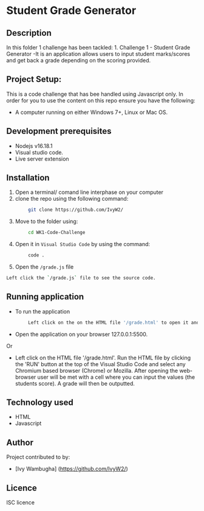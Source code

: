 # Student Grade Generator

## Description
In this folder 1 challenge has been tackled:
            1. Challenge 1 - Student Grade Generator
-It is an application allows users to input student marks/scores and get back a grade depending on the scoring provided.

## Project Setup:
This is a code challenge that has bee handled using Javascript only.
In order for you to use the content on this repo ensure you have the following:
- A computer running on either Windows 7+, Linux or Mac OS.

## Development prerequisites
- Nodejs v16.18.1
- Visual studio code.
- Live server extension

## Installation
1. Open a terminal/ comand line interphase on your computer
2. clone the repo using the following command: 
```bash
        git clone https://github.com/IvyW2/
```
3. Move to the folder using:
```bash
        cd WK1-Code-Challenge
```      
4. Open it in `Visual Studio Code` by using the command:
```bash
        code .
```
5. Open the `/grade.js` file
```bash
Left click the `/grade.js` file to see the source code.
```
## Running application

- To run the application

```bash
        Left click on the on the HTML file '/grade.html' to open it and open the live server to test it. 
```
- Open the application on your browser 127.0.0.1:5500.

Or 

- Left click on the HTML file '/grade.html'. Run the HTML file by clicking the 'RUN' button at the top of the Visual Studio Code and select any Chromium based browser (Chrome) or Mozilla. After opening the web-browser user will be met with a cell where you can input the values (the students score). A grade will then be outputted.

## Technology used
- HTML
- Javascript

## Author
Project contributed to by:
- [Ivy Wambugha] (https://github.com/IvyW2/)

## Licence
ISC licence